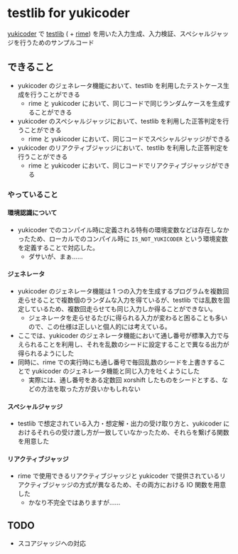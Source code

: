 # testlib for yukicoder
[yukicoder](https://yukicoder.me/) で [testlib](https://github.com/MikeMirzayanov/testlib) ( + [rime](https://github.com/icpc-jag/rime)) を用いた入力生成、入力検証、スペシャルジャッジを行うためのサンプルコード

## できること
- yukicoder のジェネレータ機能において、testlib を利用したテストケース生成を行うことができる
  - rime と yukicoder において、同じコードで同じランダムケースを生成することができる
- yukicoder のスペシャルジャッジにおいて、testlib を利用した正答判定を行うことができる
  - rime と yukicoder において、同じコードでスペシャルジャッジができる
- yukicoder のリアクティブジャッジにおいて、testlib を利用した正答判定を行うことができる
  - rime と yukicoder において、同じコードでリアクティブジャッジができる


### やっていること
#### 環境認識について
- yukicoder でのコンパイル時に定義される特有の環境変数などは存在しなかったため、ローカルでのコンパイル時に `IS_NOT_YUKICODER` という環境変数を定義することで対応した。
  - ダサいが、まぁ……

#### ジェネレータ
- yukicoder のジェネレータ機能は 1 つの入力を生成するプログラムを複数回走らせることで複数個のランダムな入力を得ているが、testlib では乱数を固定しているため、複数回走らせても同じ入力しか得ることができない。
  - ジェネレータを走らせるたびに得られる入力が変わると困ることも多いので、この仕様は正しいと個人的には考えている。
- ここでは、yukicoder のジェネレータ機能において通し番号が標準入力で与えられることを利用し、それを乱数のシードに設定することで異なる出力が得られるようにした
- 同時に、rime での実行時にも通し番号で毎回乱数のシードを上書きすることで yukicoder のジェネレータ機能と同じ入力を吐くようにした
  - 実際には、通し番号をある定数回 xorshift したものをシードとする、などの方法を取った方が良いかもしれない

#### スペシャルジャッジ
- testlib で想定されている入力・想定解・出力の受け取り方と、yukicoder におけるそれらの受け渡し方が一致していなかったため、それらを繋げる関数を用意した

#### リアクティブジャッジ
- rime で使用できるリアクティブジャッジと yukicoder で提供されているリアクティブジャッジの方式が異なるため、その両方における IO 関数を用意した
  - かなり不完全ではありますが……


## TODO
- スコアジャッジへの対応

